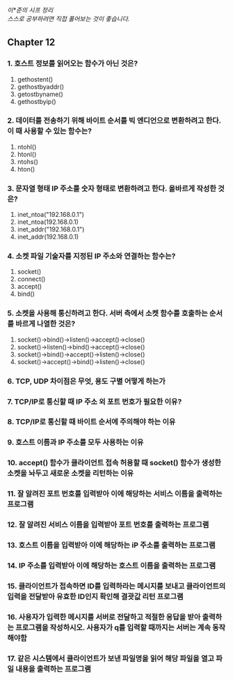 ###### 이*준의 시프 정리 <br> 스스로 공부하려면 직접 풀어보는 것이 좋습니다.

## Chapter 12

### 1. 호스트 정보를 읽어오는 함수가 아닌 것은?
1. gethostent()
1. gethostbyaddr()
1. getostbyname()
1. gethostbyip()

### 2. 데이터를 전송하기 위해 바이트 순서를 빅 엔디언으로 변환하려고 한다. 이 때 사용할 수 있는 함수는?
1. ntohl()
1. htonl()
1. ntohs()
1. hton()

### 3. 문자열 형태 IP 주소를 숫자 형태로 변환하려고 한다. 올바르게 작성한 것은?
1. inet_ntoa("192.168.0.1")
1. inet_ntoa(192.168.0.1)
1. inet_addr("192.168.0.1")
1. inet_addr(192.168.0.1)

### 4. 소켓 파일 기술자를 지정된 IP 주소와 연결하는 함수는?
1. socket()
1. connect()
1. accept()
1. bind()

### 5. 소켓을 사용해 통신하려고 한다. 서버 측에서 소켓 함수를 호출하는 순서를 바르게 나열한 것은?
1. socket()->bind()->listen()->accept()->close()
1. socket()->listen()->bind()->accept()->close()
1. socket()->bind()->accept()->listen()->close()
1. socket()->accept()->bind()->listen()->close()

### 6. TCP, UDP 차이점은 무엇, 용도 구별 어떻게 하는가

### 7. TCP/IP로 통신할 때 IP 주소 외 포트 번호가 필요한 이유?

### 8. TCP/IP로 통신할 때 바이트 순서에 주의해야 하는 이유

### 9. 호스트 이름과 IP 주소를 모두 사용하는 이유

### 10. accept() 함수가 클라이언트 접속 허용할 때 socket() 함수가 생성한 소켓을 놔두고 새로운 소켓을 리턴하는 이유

### 11. 잘 알려진 포트 번호를 입력받아 이에 해당하는 서비스 이름을 출력하는 프로그램

### 12. 잘 알려진 서비스 이름을 입력받아 포트 번호를 출력하는 프로그램

### 13. 호스트 이름을 입력받아 이에 해당하는 iP 주소를 출력하는 프로그램

### 14. IP 주소를 입력받아 이에 해당하는 호스트 이름을 출력하는 프로그램

### 15. 클라이언트가 접속하면 ID를 입력하라는 메시지를 보내고 클라이언트의 입력을 전달받아 유효한 ID인지 확인해 결괏값 리턴 프로그램

### 16. 사용자가 입력한 메시지를 서버로 전달하고 적절한 응답을 받아 출력하는 프로그램을 작성하시오. 사용자가 q를 입력할 때까지는 서버는 계속 동작해야함

### 17. 같은 시스템에서 클라이언트가 보낸 파일명을 읽어 해당 파일을 열고 파일 내용을 출력하는 프로그램